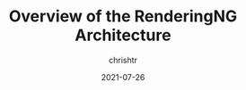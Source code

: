---
author: chrishtr
date: 2021-07-26
publisher: chromiumdev
tags:
  - user-agents
  - rendering
target_url: https://developer.chrome.com/blog/renderingng-architecture/
title: Overview of the RenderingNG Architecture
---